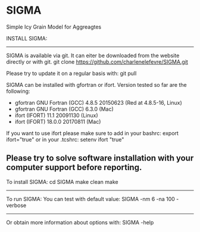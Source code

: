 # SIGMA
Simple Icy Grain Model for Aggreagtes

INSTALL SIGMA:

-------------------------------------------------------------
SIGMA is available via git. It can eiter be downloaded from the website directly or with git. 
git clone https://github.com/charlenelefevre/SIGMA.git

Please try to update it on a regular basis with:
git pull

SIGMA can be installed with gfortran or ifort. Version tested so far are the following:
* gfortran GNU Fortran (GCC) 4.8.5 20150623 (Red at 4.8.5-16, Linux)
* gfortran GNU Fortran (GCC) 6.3.0 (Mac)
* ifort (IFORT) 11.1 20091130 (Linux)
* ifort (IFORT) 18.0.0 20170811 (Mac)

If you want to use ifort please make sure to add in your bashrc:
export ifort="true"
or in your .tcshrc:
setenv ifort "true"

Please try to solve software installation with your computer support before reporting.
--------------------------------------------------------------

To install SIGMA:
cd SIGMA
make clean
make

--------------------------------------------------------------
To run SIGMA:
You can test with default value:
SIGMA -nm 6 -na 100 -verbose

--------------------------------------------------------------
Or obtain more information about options with:
SIGMA -help


